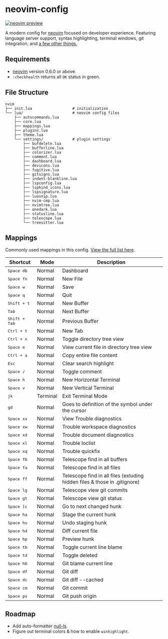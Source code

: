 # neovim-config

[![neovim preview](https://gateway.pinata.cloud/ipfs/QmamHwPGgpDQGRwvR7SVZXmScBxUv43nd6N4QjtUNPgwLK?preview=1 "neovim preview")](https://gateway.pinata.cloud/ipfs/QmamHwPGgpDQGRwvR7SVZXmScBxUv43nd6N4QjtUNPgwLK?preview=1)

A modern config for [neovim](https://neovim.io/) focused on developer experience. Featuring language server support, syntax highlighting, terminal windows, git integration, and [a few other things.](https://github.com/ahashim/neovim-config/blob/main/lua/plugins.lua)

## Requirements

- [neovim](https://neovim.io/) version 0.6.0 or above.
- `:checkhealth` returns all `OK` status in green.

## File Structure

```
nvim
├── init.lua                  # initialization
└── lua/                      # neovim config files
    ├── autocommands.lua
    ├── core.lua
    ├── mappings.lua
    ├── plugins.lua
    ├── theme.lua
    └── settings/             # plugin settings
        ├── bufdelete.lua
        ├── bufferline.lua
        ├── colorizer.lua
        ├── comment.lua
        ├── dashboard.lua
        ├── devicons.lua
        ├── fugitive.lua
        ├── gitsigns.lua
        ├── indent-blankline.lua
        ├── lspconfig.lua
        ├── lspkind_icons.lua
        ├── lspsignature.lua
        ├── luasnip.lua
        ├── nvim-cmp.lua
        ├── nvimtree.lua
        ├── onedark.lua
        ├── statusline.lua
        ├── telescope.lua
        └── treesitter.lua
```

## Mappings

Commonly used mappings in this config. [View the full list here](https://github.com/ahashim/neovim-config/blob/main/lua/mappings.lua#L27).

| Shortcut                  | Mode                  | Description                                                                 |
| ------------------------- | --------------------- | --------------------------------------------------------------------------- |
| <kbd>Space db</kbd>       | Normal                | Dashboard                                                                   |
| <kbd>Space fn</kbd>       | Normal                | New File                                                                    |
| <kbd>Space w</kbd>        | Normal                | Save                                                                        |
| <kbd>Space q</kbd>        | Normal                | Quit                                                                        |
| <kbd>Shift + t</kbd>      | Normal                | New Buffer                                                                  |
| <kbd>Tab</kbd>            | Normal                | Next Buffer                                                                 |
| <kbd>Shift + Tab</kbd>    | Normal                | Previous Buffer                                                             |
| <kbd>Ctrl + t</kbd>       | Normal                | New Tab                                                                     |
| <kbd>Ctrl + n</kbd>       | Normal                | Toggle directory tree view                                                  |
| <kbd>Space e</kbd>        | Normal                | View current file in directory tree view                                    |
| <kbd>Ctrl + a</kbd>       | Normal                | Copy entire file content                                                    |
| <kbd>Esc</kbd>            | Normal                | Clear search highlight                                                      |
| <kbd>Space /</kbd>        | Normal                | Toggle comment                                                              |
| <kbd>Space h</kbd>        | Normal                | New Horizontal Terminal                                                     |
| <kbd>Space v</kbd>        | Normal                | New Vertical Terminal                                                       |
| <kbd>jk</kbd>             | Terminal              | Exit Terminal Mode                                                          |
| <kbd>gd</kbd>             | Normal                | Goes to definition of the symbol under the cursor                           |
| <kbd>Space xx</kbd>       | Normal                | View Trouble diagnostics                                                    |
| <kbd>Space xw</kbd>       | Normal                | Trouble workspace diagnostics                                               |
| <kbd>Space xd</kbd>       | Normal                | Trouble document diagnostics                                                |
| <kbd>Space xl</kbd>       | Normal                | Trouble loclist                                                             |
| <kbd>Space xq</kbd>       | Normal                | Trouble quickfix                                                            |
| <kbd>Space fb</kbd>       | Normal                | Telescope find in all buffers                                               |
| <kbd>Space fa</kbd>       | Normal                | Telescope find in all files                                                 |
| <kbd>Space ff</kbd>       | Normal                | Telescope find in all files (exluding hidden files & those in .gitignore)   |
| <kbd>Space lg</kbd>       | Normal                | Telescope view git commits                                                  |
| <kbd>Space gt</kbd>       | Normal                | Telescope view git status                                                   |
| <kbd>Space [c</kbd>       | Normal                | Go to next changed hunk                                                     |
| <kbd>Space ha</kbd>       | Normal                | Stage the current hunk                                                      |
| <kbd>Space hu</kbd>       | Normal                | Undo staging hunk                                                           |
| <kbd>Space hd</kbd>       | Normal                | Diff current file                                                           |
| <kbd>Space hp</kbd>       | Normal                | Preview hunk                                                                |
| <kbd>Space tb</kbd>       | Normal                | Toggle current line blame                                                   |
| <kbd>Space td</kbd>       | Normal                | Toggle deleted                                                              |
| <kbd>Space hb</kbd>       | Normal                | Git blame current line                                                      |
| <kbd>Space df</kbd>       | Normal                | Git diff                                                                    |
| <kbd>Space dc</kbd>       | Normal                | Git diff --cached                                                           |
| <kbd>Space cm</kbd>       | Normal                | Git commit                                                                  |
| <kbd>Space ps</kbd>       | Normal                | Git push origin                                                             |

## Roadmap
- Add auto-formatter [null-ls](https://github.com/jose-elias-alvarez/null-ls.nvim).
- Figure out terminal colors & how to enable `winhighlight`.
